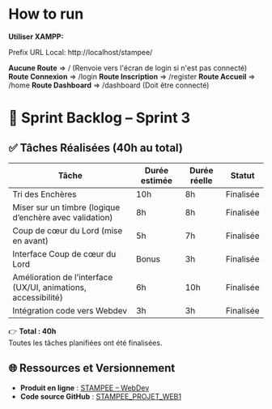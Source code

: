 # How  to run

**Utiliser XAMPP:**

Prefix URL Local: http://localhost/stampee/

**Aucune Route** => / (Renvoie vers l'écran de login si n'est pas connecté) 
**Route Connexion** => /login
**Route Inscription** => /register
**Route Accueil** => /home
**Route Dashboard** => /dashboard (Doit être connecté)

# 📌 Sprint Backlog – Sprint 3

## ✅ Tâches Réalisées (40h au total)

| Tâche | Durée estimée | Durée réelle | Statut |
|-------|--------------|--------------|---------|
| Tri des Enchères | 10h | 8h | Finalisée |
| Miser sur un timbre (logique d’enchère avec validation) | 8h | 8h | Finalisée |
| Coup de cœur du Lord (mise en avant) | 5h | 7h | Finalisée |
| Interface Coup de cœur du Lord | Bonus | 3h | Finalisée |
| Amélioration de l’interface (UX/UI, animations, accessibilité) | 6h | 10h | Finalisée |
| Intégration code vers Webdev | 3h | 3h | Finalisée |

👉 **Total : 40h**  
Toutes les tâches planifiées ont été finalisées.


## 🌐 Ressources et Versionnement

- **Produit en ligne** : [STAMPEE – WebDev](https://e2496523.webdev.cmaisonneuve.qc.ca/)  
- **Code source GitHub** : [STAMPEE_PROJET_WEB1](https://github.com/ChadVezina/STAMPEE_PROJET_WEB1)
 

